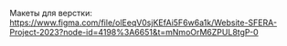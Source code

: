 Макеты для верстки: https://www.figma.com/file/olEeqV0sjKEfAi5F6w6a1k/Website-SFERA-Project-2023?node-id=4198%3A6651&t=mNmoOrM6ZPUL8tgP-0
